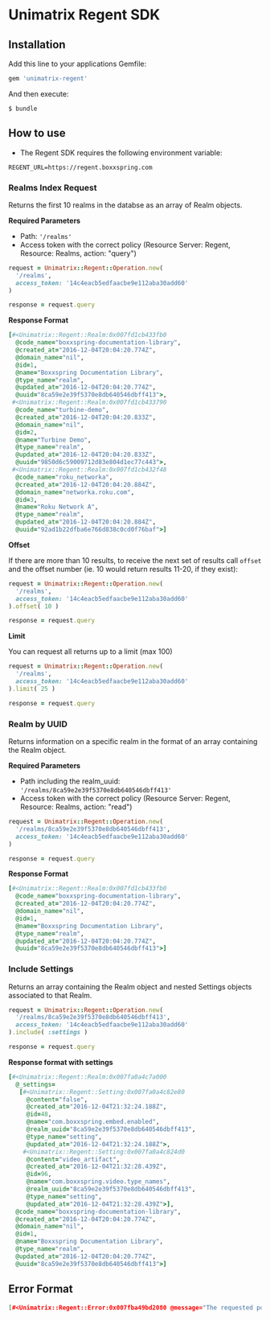 # Unimatrix Regent SDK

## Installation
Add this line to your applications Gemfile:

```ruby
gem 'unimatrix-regent'
```

And then execute:

	$ bundle
	
	
## How to use

* The Regent SDK requires the following environment variable:

```
REGENT_URL=https://regent.boxxspring.com
```

### Realms Index Request
Returns the first 10 realms in the databse as an array of Realm objects.

__Required Parameters__

* Path: `'/realms'`
* Access token with the correct policy (Resource Server: Regent, Resource: Realms, action: "query")

```ruby
request = Unimatrix::Regent::Operation.new(
  '/realms',
  access_token: '14c4eacb5edfaacbe9e112aba30add60'
)

response = request.query
```

__Response Format__

```ruby
[#<Unimatrix::Regent::Realm:0x007fd1cb433fb0
  @code_name="boxxspring-documentation-library",
  @created_at="2016-12-04T20:04:20.774Z",
  @domain_name="nil",
  @id=1,
  @name="Boxxspring Documentation Library",
  @type_name="realm",
  @updated_at="2016-12-04T20:04:20.774Z",
  @uuid="8ca59e2e39f5370e8db640546dbff413">,
 #<Unimatrix::Regent::Realm:0x007fd1cb433790
  @code_name="turbine-demo",
  @created_at="2016-12-04T20:04:20.833Z",
  @domain_name="nil",
  @id=2,
  @name="Turbine Demo",
  @type_name="realm",
  @updated_at="2016-12-04T20:04:20.833Z",
  @uuid="9850d6c59009712d83e804d1ec77c443">,
 #<Unimatrix::Regent::Realm:0x007fd1cb432f48
  @code_name="roku_networka",
  @created_at="2016-12-04T20:04:20.884Z",
  @domain_name="networka.roku.com",
  @id=3,
  @name="Roku Network A",
  @type_name="realm",
  @updated_at="2016-12-04T20:04:20.884Z",
  @uuid="92ad1b22dfba6e766d838c0cd0f76baf">]
```
__Offset__

If there are more than 10 results, to receive the next set of results call `offset` and the offset number (ie. 10 would return results 11-20, if they exist):

```ruby
request = Unimatrix::Regent::Operation.new(
  '/realms',
  access_token: '14c4eacb5edfaacbe9e112aba30add60'
).offset( 10 )

response = request.query
```

__Limit__

You can request all returns up to a limit (max 100)

```ruby
request = Unimatrix::Regent::Operation.new(
  '/realms',
  access_token: '14c4eacb5edfaacbe9e112aba30add60'
).limit( 25 )

response = request.query
```

### Realm by UUID
Returns information on a specific realm in the format of an array containing the Realm object.

__Required Parameters__

* Path including the realm_uuid: `'/realms/8ca59e2e39f5370e8db640546dbff413'`
* Access token with the correct policy (Resource Server: Regent, Resource: Realms, action: "read")

```ruby
request = Unimatrix::Regent::Operation.new(
  '/realms/8ca59e2e39f5370e8db640546dbff413',
  access_token: '14c4eacb5edfaacbe9e112aba30add60'
)

response = request.query
```

__Response Format__

```ruby
[#<Unimatrix::Regent::Realm:0x007fd1cb433fb0
  @code_name="boxxspring-documentation-library",
  @created_at="2016-12-04T20:04:20.774Z",
  @domain_name="nil",
  @id=1,
  @name="Boxxspring Documentation Library",
  @type_name="realm",
  @updated_at="2016-12-04T20:04:20.774Z",
  @uuid="8ca59e2e39f5370e8db640546dbff413">]
```
### Include Settings

Returns an array containing the Realm object and nested Settings objects associated to that Realm.

```ruby
request = Unimatrix::Regent::Operation.new(
  '/realms/8ca59e2e39f5370e8db640546dbff413',
  access_token: '14c4eacb5edfaacbe9e112aba30add60'
).include( :settings )

response = request.query
```

__Response format with settings__

```ruby
[#<Unimatrix::Regent::Realm:0x007fa0a4c7a000
  @_settings=
   [#<Unimatrix::Regent::Setting:0x007fa0a4c82e80
     @content="false",
     @created_at="2016-12-04T21:32:24.188Z",
     @id=48,
     @name="com.boxxspring.embed.enabled",
     @realm_uuid="8ca59e2e39f5370e8db640546dbff413",
     @type_name="setting",
     @updated_at="2016-12-04T21:32:24.188Z">,
    #<Unimatrix::Regent::Setting:0x007fa0a4c824d0
     @content="video_artifact",
     @created_at="2016-12-04T21:32:28.439Z",
     @id=96,
     @name="com.boxxspring.video.type_names",
     @realm_uuid="8ca59e2e39f5370e8db640546dbff413",
     @type_name="setting",
     @updated_at="2016-12-04T21:32:28.439Z">],
  @code_name="boxxspring-documentation-library",
  @created_at="2016-12-04T20:04:20.774Z",
  @domain_name="nil",
  @id=1,
  @name="Boxxspring Documentation Library",
  @type_name="realm",
  @updated_at="2016-12-04T20:04:20.774Z",
  @uuid="8ca59e2e39f5370e8db640546dbff413">]
```

## Error Format

```json
[#<Unimatrix::Regent::Error:0x007fba49bd2080 @message="The requested policies could not be retrieved.", @type_name="forbidden_error">]
```